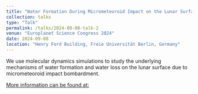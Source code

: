 ```yaml
---
title: "Water Formation During Micrometeoroid Impact on the Lunar Surface: A Molecular Dynamics Study."
collection: talks
type: "Talk"
permalink: /talks/2024-09-08-talk-2
venue: "Europlanet Science Congress 2024"
date: 2024-09-08
location: "Henry Ford Building, Freie Universität Berlin, Germany"
---
```


We use molecular dynamics simulations to study the underlying mechanisms of water formation and water loss on the lunar surface due to micrometeoroid impact bombardment. 

[More information can be found at:](https://doi.org/10.5194/epsc2024-673)
